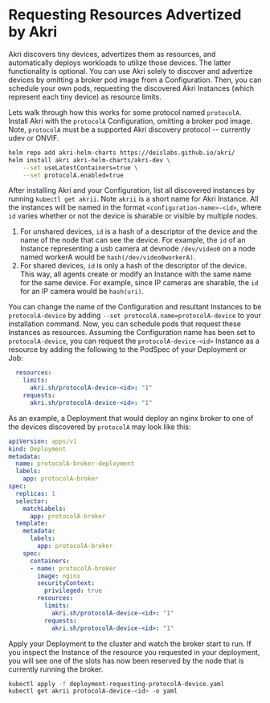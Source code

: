 # Requesting Resources Advertized by Akri
Akri discovers tiny devices, advertizes them as resources, and automatically deploys workloads to utilize those devices.
The latter functionality is optional. You can use Akri solely to discover and advertize devices by omitting a broker pod
image from a Configuration. Then, you can schedule your own pods, requesting the discovered Akri Instances (which
represent each tiny device) as resource limits. 

Lets walk through how this works for some protocol named `protocolA`. Install Akri with the `protocolA` Configuration,
omitting a broker pod image. Note, `protocolA` must be a supported Akri discovery protocol -- currently udev or ONVIF. 
```bash
helm repo add akri-helm-charts https://deislabs.github.io/akri/
helm install akri akri-helm-charts/akri-dev \
    --set useLatestContainers=true \
    --set protocolA.enabled=true
```
After installing Akri and your Configuration, list all discovered instances by running `kubectl get akrii`. Note `akrii`
is a short name for Akri Instance. All the instances will be named in the format `<configuration-name>-<id>`, where `id`
varies whether or not the device is sharable or visible by multiple nodes.
1. For unshared devices, `id` is a hash of a descriptor of the device and the name of the node that can see the device.
   For example, the `id` of an Instance representing a usb camera at devnode `/dev/video0` on a node named workerA would
   be `hash(/dev/video0workerA)`.
1. For shared devices, `id` is only a hash of the descriptor of the device. This way, all agents create or modify an
   Instance with the same name for the same device. For example, since IP cameras are sharable, the `id` for an IP camera
   would be `hash(uri)`. 
   
You can change the name of the Configuration and resultant Instances to be `protocolA-device` by adding `--set protocolA.name=protocolA-device` to your installation command. Now, you can schedule pods that request these Instances as resources. Assuming the Configuration name has been set to `protocolA-device`, you can request the `protocolA-device-<id>` Instance as a resource by adding the following to the PodSpec of your Deployment or Job:
```yaml
  resources:
    limits:
      akri.sh/protocolA-device-<id>: "1"
    requests:
      akri.sh/protocolA-device-<id>: "1"
```
As an example, a Deployment that would deploy an nginx broker to one of the devices discovered by `protocolA` may look
like this:
```yaml
apiVersion: apps/v1
kind: Deployment
metadata:
  name: protocolA-broker-deployment
  labels:
    app: protocolA-broker
spec:
  replicas: 1
  selector:
    matchLabels:
      app: protocolA-broker
  template:
    metadata:
      labels:
        app: protocolA-broker
    spec:
      containers:
      - name: protocolA-broker
        image: nginx
        securityContext:
          privileged: true
        resources:
          limits:                        
            akri.sh/protocolA-device-<id>: "1"
          requests:
            akri.sh/protocolA-device-<id>: "1"
```
Apply your Deployment to the cluster and watch the broker start to run. If you inspect the Instance of the resource you
requested in your deployment, you will see one of the slots has now been reserved by the node that is currently running
the broker.
```sh
kubectl apply -f deployment-requesting-protocolA-device.yaml                                  
kubectl get akrii protocolA-device-<id> -o yaml
```